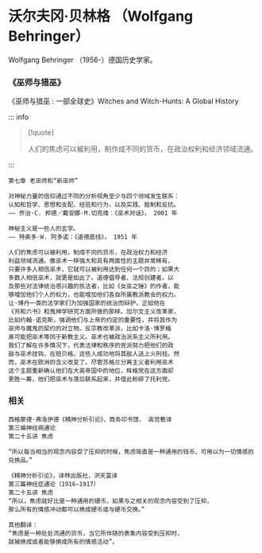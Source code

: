 # 沃尔夫冈·贝林格 （Wolfgang Behringer）

Wolfgang Behringer （1956-）德国历史学家。

### 《巫师与猎巫》

《巫师与猎巫 : 一部全球史》Witches and Witch-Hunts: A Global History

::: info

> [!quote]
>
> 人们的焦虑可以被利用，制作成不同的货币，在政治权利和经济领域流通。

:::

```
第七章 老巫师和“新巫师”

对神秘力量的信仰通过不同的分析视角至少与四个领域发生联系：
认知和哲学、思想和支配、经验和行为，以及实践、抵制和反抗。
—— 乔治·C. 邦德／戴安娜·M.切克维：《巫术对话》， 2001 年

神秘主义是一些人的玄学。
—— 特奥多·W. 阿多诺：《道德底线》， 1951 年

人们的焦虑可以被利用，制成不同的货币，在政治权力和经济
利益领域流通。像巫术一样强大和具有两面性的主题非常稀有，
只要许多人相信巫术，它就可以被利用达到任何一个目的；如果大
多数人相信巫术，就更是如此了。道德倡导者、法规创建者，以
及那些对法律统治感兴趣的执法者，比如《女巫之锤》的作者，能
够增加他们个人的权力，也能增加他们各自所属教派教会的权力。
让·博丹一类的法学家们为加强国家的统治而辩护，正如他在
《共和六书》和鬼神学研究方面所做的那样。加尔文主义改革家，
比如约翰·诺克斯，强调他们与上帝的约定的重要性，并将其作为
巫师与魔鬼的契约的对立物。反宗教改革派，比如卡洛·博罗梅
奥可能把巫术等同于新教主义。巫术也被政治派系主义所利用。
我们了解在许多情况下，代表法律和秩序的党派努力把他们的政
敌与巫术挂钩，在班贝格，这些人成功地将其敌人送上火刑柱。然
而，巫术在欧洲的含义改变了。尽管苏格兰分离主义者利用巫术
这个主题重新确认他们在大英帝国中的地位，辉格党在这方面却
更胜一筹，他们把巫术与落后联系起来，并借此粉碎了托利党。
```

### 相关

```
西格蒙德·弗洛伊德《精神分析引论》，商务印书馆， 高觉敷译
第三编神经病通论
第二十五讲 焦虑

“所以每当相当的观念内容受了压抑的时候，焦虑简直是一种通用的钱币，可用以为一切情感的兑换品。”

《精神分析引论》，译林出版社，洪天富译
第三篇神经症通论（1916—1917）
第二十五讲 焦虑
“所以，焦虑就好比是一种通用的硬币，如果与之相关的观念内容受到了压抑，
那么所有的情感冲动都可以换成硬币或与硬币交换。”

其他翻译：
“焦虑是一种处处流通的货币，当它所伴随的表象内容受到压抑时，
就被换成或者能够换成所有的情感活动”。
```

